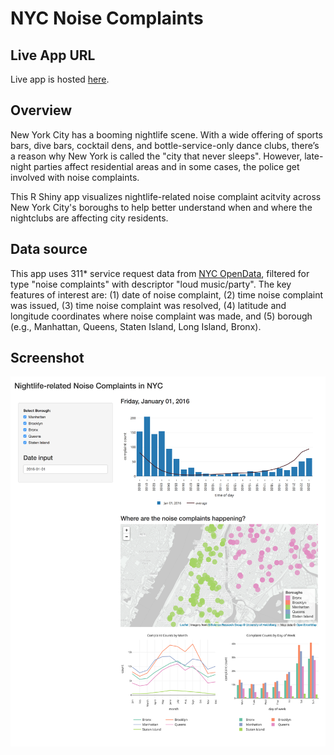 # NYC Noise Complaints 

## Live App URL

Live app is hosted [here](https://topspinj.shinyapps.io/nycnoise/).

## Overview

New York City has a booming nightlife scene. With a wide offering of sports bars, dive bars, cocktail dens, and bottle-service-only dance clubs,  there’s a reason why New York is called the "city that never sleeps". However, late-night parties affect residential areas and in some cases, the police get involved with noise complaints. 

This R Shiny app visualizes nightlife-related noise complaint acitvity across New York City's boroughs to help better understand when and where the nightclubs are affecting city residents. 


## Data source

This app uses 311* service request data from [NYC OpenData](https://data.cityofnewyork.us/), filtered for type "noise complaints" with descriptor "loud music/party". The key features of interest are: (1) date of noise complaint, (2) time noise complaint was issued, (3) time noise complaint was resolved, (4) latitude and longitude coordinates where noise complaint was made, and (5) borough (e.g., Manhattan, Queens, Staten Island, Long Island, Bronx). 

## Screenshot

![](screenshots/app-screenshot.png)